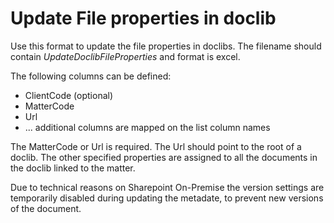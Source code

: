 # Update File properties in doclib

Use this format to update the file properties in doclibs. The filename should contain *UpdateDoclibFileProperties* and format is excel.

The following columns can be defined:

- ClientCode (optional)
- MatterCode
- Url
- ... additional columns are mapped on the list column names

The MatterCode or Url is required. The Url should point to the root of a doclib. The other specified properties are assigned to all the documents in the doclib linked to the matter.

Due to technical reasons on Sharepoint On-Premise the version settings are temporarily disabled during updating the metadate, to prevent new versions of the document.

